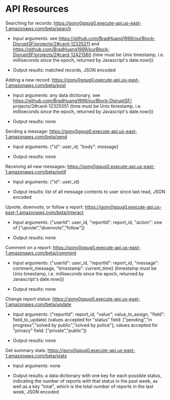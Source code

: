 # API Resources #

Searching for records: https://gony0gqug0.execute-api.us-east-1.amazonaws.com/beta/search

* Input arguments: see https://github.com/BradHuang1999/ourBlock-DisruptSF/projects/2#card-12325211 and https://github.com/BradHuang1999/ourBlock-DisruptSF/projects/2#card-12421360 (time must be Unix timestamp, i.e. milliseconds since the epoch, returned by Javascript's date.now())

* Output results: matched records, JSON encoded

Adding a new record: https://gony0gqug0.execute-api.us-east-1.amazonaws.com/beta/post

* Input arguments: any data dictionary, see https://github.com/BradHuang1999/ourBlock-DisruptSF/ projects/2#card-12325051 (time must be Unix timestamp, i.e. milliseconds since the epoch, returned by Javascript's date.now())

* Output results: none

Sending a message: https://gony0gqug0.execute-api.us-east-1.amazonaws.com/beta/send

* Input arguments: {"id": user\_id, "body": message}

* Output results: none

Receiving all new messages: https://gony0gqug0.execute-api.us-east-1.amazonaws.com/beta/notif

* Input arguments: {"id": user\_id}

* Output results: list of all message contents to user since last read, JSON encoded

Upvote, downvote, or follow a report: https://gony0gqug0.execute-api.us-east-1.amazonaws.com/beta/interact

* Input arguments: {"userId": user\_id, "reportId": report\_id, "action": one of \["upvote","downvote","follow"\]}

* Output results: none

Comment on a report: https://gony0gqug0.execute-api.us-east-1.amazonaws.com/beta/comment

* Input arguments: {"userId": user\_id, "reportId": report\_id, "message": comment\_message, "timestamp": current\_time} (timestamp must be Unix timestamp, i.e. milliseconds since the epoch, returned by Javascript's date.now())

* Output results: none

Change report status: https://gony0gqug0.execute-api.us-east-1.amazonaws.com/beta/update

* Input arguments: {"reportId": report\_id, "value": value\_to\_assign, "field": field\_to\_update} (values accepted for "status" field: \["pending","in progress","solved by public","solved by police"\]; values accepted for "privacy" field: \["private","public"\])

* Output results: none

Get summary stats: https://gony0gqug0.execute-api.us-east-1.amazonaws.com/beta/stats

* Input arguments: none

* Output results: a data dictionary with one key for each possible status, indicating the number of reports with that status in the past week, as well as a key "total", which is the total number of reports in the last week, JSON encoded
